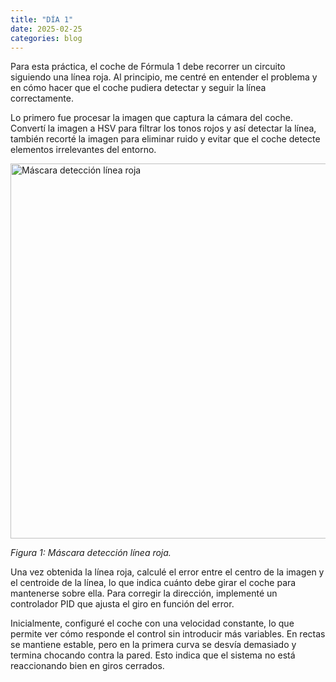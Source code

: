 ```yaml
---
title: "DÍA 1"
date: 2025-02-25
categories: blog
---
```


Para esta práctica, el coche de Fórmula 1 debe recorrer un circuito siguiendo una línea roja. Al principio, me centré en entender el problema y en cómo hacer que el coche pudiera detectar y seguir la línea correctamente.

Lo primero fue procesar la imagen que captura la cámara del coche. Convertí la imagen a HSV para filtrar los tonos rojos y así detectar la línea, también recorté la imagen para eliminar ruido y evitar que el coche detecte elementos irrelevantes del entorno. 

<img src="{{ '/imagenes/mask.png' | relative_url }}" alt="Máscara detección línea roja" width="600">
<p><em>Figura 1: Máscara detección línea roja.</em></p>

Una vez obtenida la línea roja, calculé el error entre el centro de la imagen y el centroide de la línea, lo que indica cuánto debe girar el coche para mantenerse sobre ella. Para corregir la dirección, implementé un controlador PID que ajusta el giro en función del error.

Inicialmente, configuré el coche con una velocidad constante, lo que permite ver cómo responde el control sin introducir más variables. En rectas se mantiene estable, pero en la primera curva se desvía demasiado y termina chocando contra la pared. Esto indica que el sistema no está reaccionando bien en giros cerrados.




